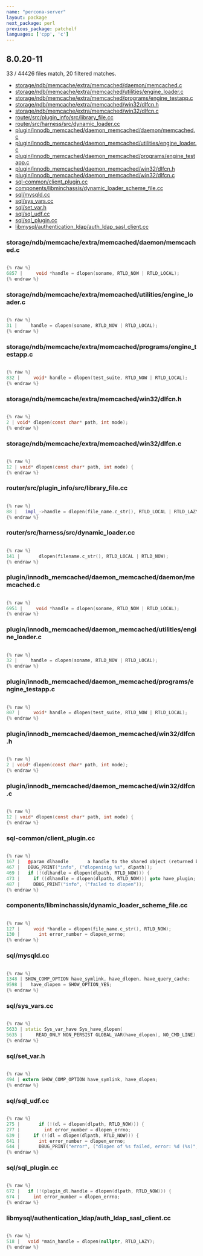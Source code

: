 ```yaml
---
name: "percona-server"
layout: package
next_package: perl
previous_package: patchelf
languages: ['cpp', 'c']
---
```

## 8.0.20-11
33 / 44426 files match, 20 filtered matches.

 - [storage/ndb/memcache/extra/memcached/daemon/memcached.c](#storagendbmemcacheextramemcacheddaemonmemcachedc)
 - [storage/ndb/memcache/extra/memcached/utilities/engine_loader.c](#storagendbmemcacheextramemcachedutilitiesengine_loaderc)
 - [storage/ndb/memcache/extra/memcached/programs/engine_testapp.c](#storagendbmemcacheextramemcachedprogramsengine_testappc)
 - [storage/ndb/memcache/extra/memcached/win32/dlfcn.h](#storagendbmemcacheextramemcachedwin32dlfcnh)
 - [storage/ndb/memcache/extra/memcached/win32/dlfcn.c](#storagendbmemcacheextramemcachedwin32dlfcnc)
 - [router/src/plugin_info/src/library_file.cc](#routersrcplugin_infosrclibrary_filecc)
 - [router/src/harness/src/dynamic_loader.cc](#routersrcharnesssrcdynamic_loadercc)
 - [plugin/innodb_memcached/daemon_memcached/daemon/memcached.c](#plugininnodb_memcacheddaemon_memcacheddaemonmemcachedc)
 - [plugin/innodb_memcached/daemon_memcached/utilities/engine_loader.c](#plugininnodb_memcacheddaemon_memcachedutilitiesengine_loaderc)
 - [plugin/innodb_memcached/daemon_memcached/programs/engine_testapp.c](#plugininnodb_memcacheddaemon_memcachedprogramsengine_testappc)
 - [plugin/innodb_memcached/daemon_memcached/win32/dlfcn.h](#plugininnodb_memcacheddaemon_memcachedwin32dlfcnh)
 - [plugin/innodb_memcached/daemon_memcached/win32/dlfcn.c](#plugininnodb_memcacheddaemon_memcachedwin32dlfcnc)
 - [sql-common/client_plugin.cc](#sql-commonclient_plugincc)
 - [components/libminchassis/dynamic_loader_scheme_file.cc](#componentslibminchassisdynamic_loader_scheme_filecc)
 - [sql/mysqld.cc](#sqlmysqldcc)
 - [sql/sys_vars.cc](#sqlsys_varscc)
 - [sql/set_var.h](#sqlset_varh)
 - [sql/sql_udf.cc](#sqlsql_udfcc)
 - [sql/sql_plugin.cc](#sqlsql_plugincc)
 - [libmysql/authentication_ldap/auth_ldap_sasl_client.cc](#libmysqlauthentication_ldapauth_ldap_sasl_clientcc)

### storage/ndb/memcache/extra/memcached/daemon/memcached.c

```c

{% raw %}
6857 |     void *handle = dlopen(soname, RTLD_NOW | RTLD_LOCAL);
{% endraw %}

```
### storage/ndb/memcache/extra/memcached/utilities/engine_loader.c

```c

{% raw %}
31 |     handle = dlopen(soname, RTLD_NOW | RTLD_LOCAL);
{% endraw %}

```
### storage/ndb/memcache/extra/memcached/programs/engine_testapp.c

```c

{% raw %}
832 |     void* handle = dlopen(test_suite, RTLD_NOW | RTLD_LOCAL);
{% endraw %}

```
### storage/ndb/memcache/extra/memcached/win32/dlfcn.h

```c

{% raw %}
2 | void* dlopen(const char* path, int mode);
{% endraw %}

```
### storage/ndb/memcache/extra/memcached/win32/dlfcn.c

```c

{% raw %}
12 | void* dlopen(const char* path, int mode) {
{% endraw %}

```
### router/src/plugin_info/src/library_file.cc

```cpp

{% raw %}
88 |   impl_->handle = dlopen(file_name.c_str(), RTLD_LOCAL | RTLD_LAZY);
{% endraw %}

```
### router/src/harness/src/dynamic_loader.cc

```cpp

{% raw %}
141 |       dlopen(filename.c_str(), RTLD_LOCAL | RTLD_NOW);
{% endraw %}

```
### plugin/innodb_memcached/daemon_memcached/daemon/memcached.c

```c

{% raw %}
6951 |     void *handle = dlopen(soname, RTLD_NOW | RTLD_LOCAL);
{% endraw %}

```
### plugin/innodb_memcached/daemon_memcached/utilities/engine_loader.c

```c

{% raw %}
32 |     handle = dlopen(soname, RTLD_NOW | RTLD_LOCAL);
{% endraw %}

```
### plugin/innodb_memcached/daemon_memcached/programs/engine_testapp.c

```c

{% raw %}
807 |     void* handle = dlopen(test_suite, RTLD_NOW | RTLD_LOCAL);
{% endraw %}

```
### plugin/innodb_memcached/daemon_memcached/win32/dlfcn.h

```c

{% raw %}
2 | void* dlopen(const char* path, int mode);
{% endraw %}

```
### plugin/innodb_memcached/daemon_memcached/win32/dlfcn.c

```c

{% raw %}
12 | void* dlopen(const char* path, int mode) {
{% endraw %}

```
### sql-common/client_plugin.cc

```cpp

{% raw %}
167 |   @param dlhandle       a handle to the shared object (returned by dlopen)
467 |   DBUG_PRINT("info", ("dlopeninig %s", dlpath));
469 |   if (!(dlhandle = dlopen(dlpath, RTLD_NOW))) {
473 |     if ((dlhandle = dlopen(dlpath, RTLD_NOW))) goto have_plugin;
487 |     DBUG_PRINT("info", ("failed to dlopen"));
{% endraw %}

```
### components/libminchassis/dynamic_loader_scheme_file.cc

```cpp

{% raw %}
127 |     void *handle = dlopen(file_name.c_str(), RTLD_NOW);
130 |       int error_number = dlopen_errno;
{% endraw %}

```
### sql/mysqld.cc

```cpp

{% raw %}
1348 | SHOW_COMP_OPTION have_symlink, have_dlopen, have_query_cache;
9598 |   have_dlopen = SHOW_OPTION_YES;
{% endraw %}

```
### sql/sys_vars.cc

```cpp

{% raw %}
5633 | static Sys_var_have Sys_have_dlopen(
5635 |     READ_ONLY NON_PERSIST GLOBAL_VAR(have_dlopen), NO_CMD_LINE);
{% endraw %}

```
### sql/set_var.h

```c

{% raw %}
494 | extern SHOW_COMP_OPTION have_symlink, have_dlopen;
{% endraw %}

```
### sql/sql_udf.cc

```cpp

{% raw %}
275 |       if (!(dl = dlopen(dlpath, RTLD_NOW))) {
277 |         int error_number = dlopen_errno;
639 |     if (!(dl = dlopen(dlpath, RTLD_NOW))) {
641 |       int error_number = dlopen_errno;
644 |       DBUG_PRINT("error", ("dlopen of %s failed, error: %d (%s)", udf->dl,
{% endraw %}

```
### sql/sql_plugin.cc

```cpp

{% raw %}
672 |   if (!(plugin_dl.handle = dlopen(dlpath, RTLD_NOW))) {
674 |     int error_number = dlopen_errno;
{% endraw %}

```
### libmysql/authentication_ldap/auth_ldap_sasl_client.cc

```cpp

{% raw %}
518 |   void *main_handle = dlopen(nullptr, RTLD_LAZY);
{% endraw %}

```